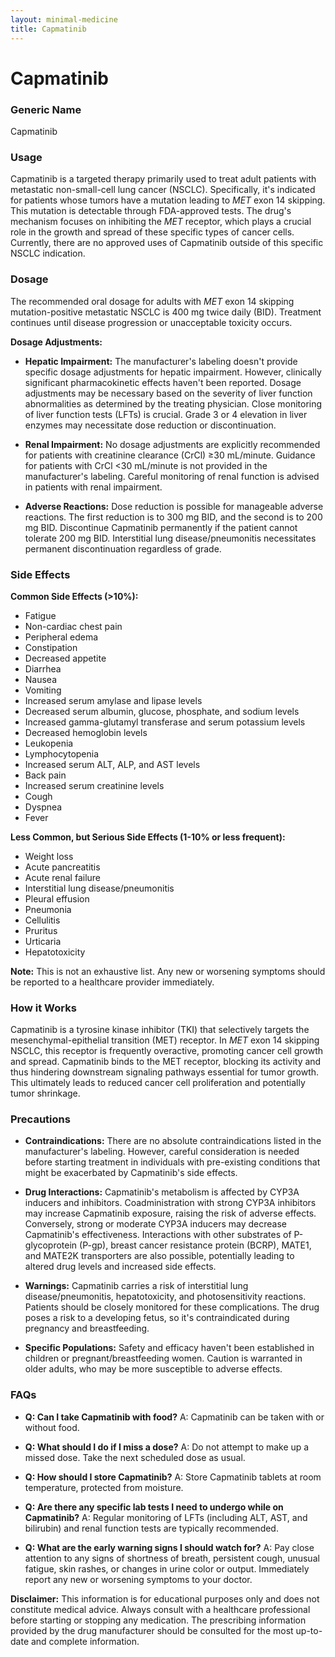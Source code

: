 ```yaml
---
layout: minimal-medicine
title: Capmatinib
---
```


# Capmatinib
### Generic Name
Capmatinib

### Usage
Capmatinib is a targeted therapy primarily used to treat adult patients with metastatic non-small-cell lung cancer (NSCLC).  Specifically, it's indicated for patients whose tumors have a mutation leading to *MET* exon 14 skipping. This mutation is detectable through FDA-approved tests.  The drug's mechanism focuses on inhibiting the *MET* receptor, which plays a crucial role in the growth and spread of these specific types of cancer cells.  Currently, there are no approved uses of Capmatinib outside of this specific NSCLC indication.

### Dosage
The recommended oral dosage for adults with *MET* exon 14 skipping mutation-positive metastatic NSCLC is 400 mg twice daily (BID). Treatment continues until disease progression or unacceptable toxicity occurs.

**Dosage Adjustments:**

* **Hepatic Impairment:**  The manufacturer's labeling doesn't provide specific dosage adjustments for hepatic impairment. However, clinically significant pharmacokinetic effects haven't been reported. Dosage adjustments may be necessary based on the severity of liver function abnormalities as determined by the treating physician.  Close monitoring of liver function tests (LFTs) is crucial.  Grade 3 or 4 elevation in liver enzymes may necessitate dose reduction or discontinuation.

* **Renal Impairment:**  No dosage adjustments are explicitly recommended for patients with creatinine clearance (CrCl) ≥30 mL/minute.  Guidance for patients with CrCl <30 mL/minute is not provided in the manufacturer's labeling.  Careful monitoring of renal function is advised in patients with renal impairment.


* **Adverse Reactions:** Dose reduction is possible for manageable adverse reactions. The first reduction is to 300 mg BID, and the second is to 200 mg BID. Discontinue Capmatinib permanently if the patient cannot tolerate 200 mg BID.  Interstitial lung disease/pneumonitis necessitates permanent discontinuation regardless of grade.


### Side Effects

**Common Side Effects (>10%):**

* Fatigue
* Non-cardiac chest pain
* Peripheral edema
* Constipation
* Decreased appetite
* Diarrhea
* Nausea
* Vomiting
* Increased serum amylase and lipase levels
* Decreased serum albumin, glucose, phosphate, and sodium levels
* Increased gamma-glutamyl transferase and serum potassium levels
* Decreased hemoglobin levels
* Leukopenia
* Lymphocytopenia
* Increased serum ALT, ALP, and AST levels
* Back pain
* Increased serum creatinine levels
* Cough
* Dyspnea
* Fever


**Less Common, but Serious Side Effects (1-10% or less frequent):**

* Weight loss
* Acute pancreatitis
* Acute renal failure
* Interstitial lung disease/pneumonitis
* Pleural effusion
* Pneumonia
* Cellulitis
* Pruritus
* Urticaria
* Hepatotoxicity


**Note:** This is not an exhaustive list.  Any new or worsening symptoms should be reported to a healthcare provider immediately.

### How it Works
Capmatinib is a tyrosine kinase inhibitor (TKI) that selectively targets the mesenchymal-epithelial transition (MET) receptor.  In *MET* exon 14 skipping NSCLC, this receptor is frequently overactive, promoting cancer cell growth and spread.  Capmatinib binds to the MET receptor, blocking its activity and thus hindering downstream signaling pathways essential for tumor growth. This ultimately leads to reduced cancer cell proliferation and potentially tumor shrinkage.


### Precautions

* **Contraindications:**  There are no absolute contraindications listed in the manufacturer's labeling. However, careful consideration is needed before starting treatment in individuals with pre-existing conditions that might be exacerbated by Capmatinib's side effects.


* **Drug Interactions:**  Capmatinib's metabolism is affected by CYP3A inducers and inhibitors.  Coadministration with strong CYP3A inhibitors may increase Capmatinib exposure, raising the risk of adverse effects. Conversely, strong or moderate CYP3A inducers may decrease Capmatinib's effectiveness.  Interactions with other substrates of P-glycoprotein (P-gp), breast cancer resistance protein (BCRP), MATE1, and MATE2K transporters are also possible, potentially leading to altered drug levels and increased side effects.


* **Warnings:** Capmatinib carries a risk of interstitial lung disease/pneumonitis, hepatotoxicity, and photosensitivity reactions. Patients should be closely monitored for these complications.  The drug poses a risk to a developing fetus, so it's contraindicated during pregnancy and breastfeeding.


* **Specific Populations:** Safety and efficacy haven't been established in children or pregnant/breastfeeding women.  Caution is warranted in older adults, who may be more susceptible to adverse effects.



### FAQs

* **Q: Can I take Capmatinib with food?** A:  Capmatinib can be taken with or without food.


* **Q: What should I do if I miss a dose?** A: Do not attempt to make up a missed dose. Take the next scheduled dose as usual.


* **Q: How should I store Capmatinib?** A: Store Capmatinib tablets at room temperature, protected from moisture.


* **Q:  Are there any specific lab tests I need to undergo while on Capmatinib?** A: Regular monitoring of LFTs (including ALT, AST, and bilirubin) and renal function tests are typically recommended.


* **Q: What are the early warning signs I should watch for?** A: Pay close attention to any signs of shortness of breath, persistent cough, unusual fatigue, skin rashes, or changes in urine color or output. Immediately report any new or worsening symptoms to your doctor.


**Disclaimer:** This information is for educational purposes only and does not constitute medical advice.  Always consult with a healthcare professional before starting or stopping any medication.  The prescribing information provided by the drug manufacturer should be consulted for the most up-to-date and complete information.
